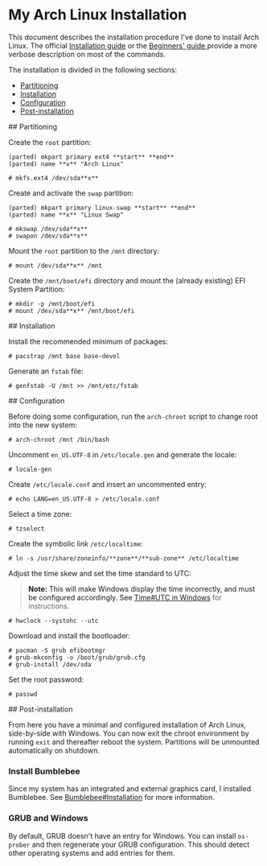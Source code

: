 # My Arch Linux Installation

This document describes the installation procedure I've done to install Arch Linux. The official [Installation guide](https://wiki.archlinux.org/index.php/Installation_guide) or the [Beginners' guide ](https://wiki.archlinux.org/index.php/Beginners%27_guide) provide a more verbose description on most of the commands.

The installation is divided in the following sections:

* [Partitioning](#preparation)
* [Installation](#installation)
* [Configuration](#configuration)
* [Post-installation](#post-installation)

<a name="partitioning"/>
## Partitioning

Create the `root` partition:

```
(parted) mkpart primary ext4 **start** **end**
(parted) name **x** "Arch Linux"
```

```
# mkfs.ext4 /dev/sda**x**
```

Create and activate the `swap` partition:

```
(parted) mkpart primary linux-swap **start** **end**
(parted) name **x** "Linux Swap"
```

```
# mkswap /dev/sda**x**
# swapon /dev/sda**x**
```

Mount the `root` partition to the `/mnt` directory:

    # mount /dev/sda**x** /mnt

Create the `/mnt/boot/efi` directory and mount the (already existing) EFI System Partition:

    # mkdir -p /mnt/boot/efi
    # mount /dev/sda**x** /mnt/boot/efi

<a name="installation"/>
## Installation

Install the recommended minimum of packages:

    # pacstrap /mnt base base-devel

Generate an `fstab` file:

    # genfstab -U /mnt >> /mnt/etc/fstab

<a name="configuration"/>
## Configuration

Before doing some configuration, run the `arch-chroot` script to change root into the new system:

    # arch-chroot /mnt /bin/bash

Uncomment `en_US.UTF-8` in `/etc/locale.gen` and generate the locale:

    # locale-gen

Create `/etc/locale.conf` and insert an uncommented entry:

    # echo LANG=en_US.UTF-8 > /etc/locale.conf

Select a time zone:

    # tzselect

Create the symbolic link `/etc/localtime`:

    # ln -s /usr/share/zoneinfo/**zone**/**sub-zone** /etc/localtime

Adjust the time skew and set the time standard to UTC:

> **Note:** This will make Windows display the time incorrectly, and must be configured accordingly. See [Time#UTC in Windows](https://wiki.archlinux.org/index.php/Time#UTC_in_Windows) for instructions.

    # hwclock --systohc --utc

Download and install the bootloader:

    # pacman -S grub efibootmgr
    # grub-mkconfig -o /boot/grub/grub.cfg
    # grub-install /dev/sda

Set the root password:

    # passwd

<a name="post-installation"/>
## Post-installation

From here you have a minimal and configured installation of Arch Linux, side-by-side with Windows. You can now exit the chroot environment by running `exit` and thereafter reboot the system. Partitions will be unmounted automatically on shutdown.

### Install Bumblebee

Since my system has an integrated and external graphics card, I installed Bumblebee. See [Bumblebee#Installation](https://wiki.archlinux.org/index.php/bumblebee#Installation) for more information.

### GRUB and Windows

By default, GRUB doesn't have an entry for Windows. You can install `os-prober` and then regenerate your GRUB configuration. This should detect other operating systems and add entries for them.
